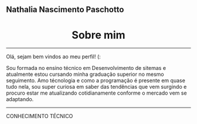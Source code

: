 Nathalia Nascimento Paschotto
-----
<h1 align="center">Sobre mim</h1>

-----
Olá, sejam bem vindos ao meu perfil! (:

Sou formada no ensino técnico em Desenvolvimento de sitemas e atualmente estou cursando minha graduação superior no mesmo seguimento.
Amo técnologia e como a programação é presente em quase tudo nela, sou super curiosa em saber das tendências que vem surgindo e procuro estar me atualizando cotidianamente conforme o mercado vem se adaptando.

---
CONHECIMENTO TÉCNICO

